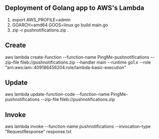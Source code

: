 ## Deployment of Golang app to AWS's Lambda

1. export AWS_PROFILE=admin
2. GOARCH=amd64 GOOS=linux go build main.go
3. zip -r pushnotifications.zip .

## Create
aws lambda create-function --function-name PingMe-pushnotifications --zip-file fileb://pushnotifications.zip --handler main --runtime go1.x --role "arn:aws:iam::409186456204:role/lambda-basic-execution"

## Update
aws lambda update-function-code --function-name PingMe-pushnotifications --zip-file fileb://pushnotifications.zip

## Invoke
aws lambda invoke --function-name pushnotifications --invocation-type "RequestResponse" response.txt